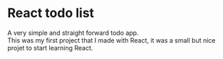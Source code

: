 # React todo list

A very simple and straight forward todo app.<br>
This was my first project that I made with React, it was a small but nice projet to start learning React.<br>
